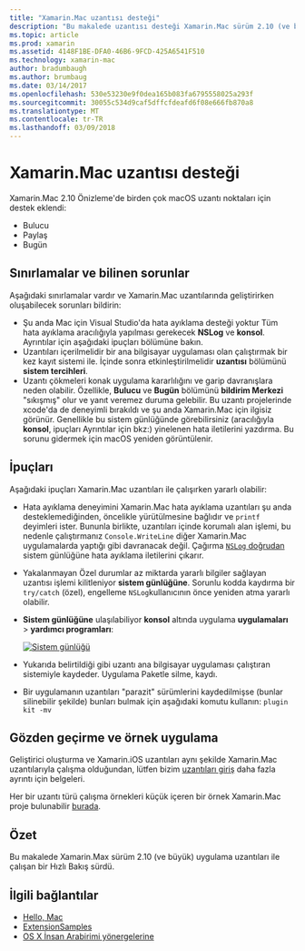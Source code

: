 ```yaml
---
title: "Xamarin.Mac uzantısı desteği"
description: "Bu makalede uzantısı desteği Xamarin.Mac sürüm 2.10 (ve büyük) içinde yer almaktadır."
ms.topic: article
ms.prod: xamarin
ms.assetid: 4148F1BE-DFA0-46B6-9FCD-425A6541F510
ms.technology: xamarin-mac
author: bradumbaugh
ms.author: brumbaug
ms.date: 03/14/2017
ms.openlocfilehash: 530e53230e9f0dea165b083fa6795558025a293f
ms.sourcegitcommit: 30055c534d9caf5dffcfdeafd6f08e666fb870a8
ms.translationtype: MT
ms.contentlocale: tr-TR
ms.lasthandoff: 03/09/2018
---
```

# <a name="xamarinmac-extension-support"></a>Xamarin.Mac uzantısı desteği

Xamarin.Mac 2.10 Önizleme'de birden çok macOS uzantı noktaları için destek eklendi:

- Bulucu
- Paylaş
- Bugün

<a name="Limitations-and-Known-Issues" />

## <a name="limitations-and-known-issues"></a>Sınırlamalar ve bilinen sorunlar

Aşağıdaki sınırlamalar vardır ve Xamarin.Mac uzantılarında geliştirirken oluşabilecek sorunları bildirin:

* Şu anda Mac için Visual Studio'da hata ayıklama desteği yoktur Tüm hata ayıklama aracılığıyla yapılması gerekecek **NSLog** ve **konsol**. Ayrıntılar için aşağıdaki ipuçları bölümüne bakın.
* Uzantıları içerilmelidir bir ana bilgisayar uygulaması olan çalıştırmak bir kez kayıt sistemi ile. İçinde sonra etkinleştirilmelidir **uzantısı** bölümünü **sistem tercihleri**. 
* Uzantı çökmeleri konak uygulama kararlılığını ve garip davranışlara neden olabilir. Özellikle, **Bulucu** ve **Bugün** bölümünü **bildirim Merkezi** "sıkışmış" olur ve yanıt veremez duruma gelebilir. Bu uzantı projelerinde xcode'da de deneyimli bırakıldı ve şu anda Xamarin.Mac için ilgisiz görünür. Genellikle bu sistem günlüğünde görebilirsiniz (aracılığıyla **konsol**, ipuçları Ayrıntılar için bkz:) yinelenen hata iletilerini yazdırma. Bu sorunu gidermek için macOS yeniden görüntülenir.

<a name="Tips" />

## <a name="tips"></a>İpuçları

Aşağıdaki ipuçları Xamarin.Mac uzantıları ile çalışırken yararlı olabilir:

- Hata ayıklama deneyimini Xamarin.Mac hata ayıklama uzantıları şu anda desteklemediğinden, öncelikle yürütülmesine bağlıdır ve `printf` deyimleri ister. Bununla birlikte, uzantıları içinde korumalı alan işlemi, bu nedenle çalıştırmanız `Console.WriteLine` diğer Xamarin.Mac uygulamalarda yaptığı gibi davranacak değil. Çağırma [ `NSLog` doğrudan](https://gist.github.com/chamons/e2e409013a449cfbe1f2fbe5547f6554) sistem günlüğüne hata ayıklama iletilerini çıkarır.
- Yakalanmayan Özel durumlar az miktarda yararlı bilgiler sağlayan uzantısı işlemi kilitleniyor **sistem günlüğüne**. Sorunlu kodda kaydırma bir `try/catch` (özel), engelleme `NSLog`kullanıcının önce yeniden atma yararlı olabilir.
- **Sistem günlüğüne** ulaşılabiliyor **konsol** altında uygulama **uygulamaları** > **yardımcı programları**:

    [![](extensions-images/extension02.png "Sistem günlüğü")](extensions-images/extension02.png#lightbox)
- Yukarıda belirtildiği gibi uzantı ana bilgisayar uygulaması çalıştıran sistemiyle kaydeder. Uygulama Paketle silme, kaydı. 
- Bir uygulamanın uzantıları "parazit" sürümlerini kaydedilmişse (bunlar silinebilir şekilde) bunları bulmak için aşağıdaki komutu kullanın: `plugin kit -mv`


<a name="Walkthrough-and-Sample-App" />

## <a name="walkthrough-and-sample-app"></a>Gözden geçirme ve örnek uygulama

Geliştirici oluşturma ve Xamarin.iOS uzantıları aynı şekilde Xamarin.Mac uzantılarıyla çalışma olduğundan, lütfen bizim [uzantıları giriş](~/ios/platform/extensions.md) daha fazla ayrıntı için belgeleri.

Her bir uzantı türü çalışma örnekleri küçük içeren bir örnek Xamarin.Mac proje bulunabilir [burada](https://developer.xamarin.com/samples/mac/ExtensionSamples/).

<a name="Summary" />

## <a name="summary"></a>Özet

Bu makalede Xamarin.Max sürüm 2.10 (ve büyük) uygulama uzantıları ile çalışan bir Hızlı Bakış sürdü.

## <a name="related-links"></a>İlgili bağlantılar

- [Hello, Mac](~/mac/get-started/hello-mac.md)
- [ExtensionSamples](https://developer.xamarin.com/samples/mac/ExtensionSamples/)
- [OS X İnsan Arabirimi yönergelerine](https://developer.apple.com/library/mac/documentation/UserExperience/Conceptual/OSXHIGuidelines/)
